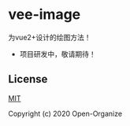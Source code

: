 # vee-image
为vue2+设计的绘图方法！

- 项目研发中，敬请期待！

## License

[MIT](https://github.com/Open-Organize/vee-image/blob/master/LICENSE)

Copyright (c) 2020 Open-Organize
